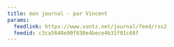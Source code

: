 ```yaml
---
title: mon journal - par Vincent
params:
  feedlink: https://www.vuntz.net/journal/feed/rss2
  feedid: c3ca5648e90f830e4bece4b31f01c68f
---
```

